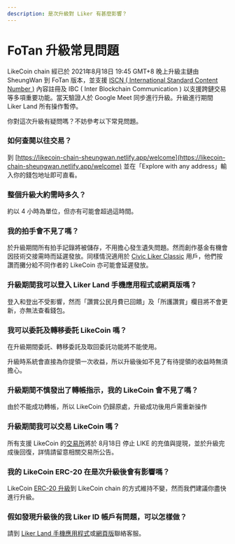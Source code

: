 ```yaml
---
description: 是次升級對 Liker 有甚麼影響？
---
```


# FoTan 升級常見問題

LikeCoin chain 經已於 2021年8月18日 19:45 GMT+8 晚上升級主鏈由 SheungWan 到 FoTan 版本，並支援 [ISCN ( International Standard Content Number )](../decentralized-publishing/what-is-iscn.md) 內容註冊及 IBC ( Inter Blockchain Communication ) 以支援跨鏈交易等多項重要功能。當天驗證人於 Google Meet 同步進行升級。升級進行期間 Liker Land 所有操作暫停。

你對這次升級有疑問嗎？不妨參考以下常見問題。

### 如何查閱以往交易？

到 [https://likecoin-chain-sheungwan.netlify.app/welcome](https://likecoin-chain-sheungwan.netlify.app/welcome) 並在「Explore with any address」輸入你的錢包地址即可直看。

### 整個升級大約需時多久？

約以 4 小時為單位，但亦有可能會超過這時間。

### 我的拍手會不見了嗎？

於升級期間所有拍手記錄將被儲存，不用擔心發生遺失問題。然而創作基金有機會因技術交接需時而延遲發放。同樣情況適用於 [Civic Liker Classic](../../user-guide/civic-liker/) 用戶，他們按讚而攤分給不同作者的 LikeCoin 亦可能會延遲發放。

### 升級期間我可以登入 Liker Land 手機應用程式或網頁版嗎？

登入和登出不受影響，然而「讚賞公民月費已回饋」及「所護讚賞」欄目將不會更新，亦無法查看錢包。

### 我可以委託及轉移委託 LikeCoin 嗎？

在升級期間委託、轉移委託及取回委託功能將不能使用。

升級時系統會直接為你提領一次收益，所以升級後如不見了有待提領的收益時無須擔心。

### 升級期間不慎發出了轉帳指示，我的 LikeCoin 會不見了嗎？

由於不能成功轉帳，所以 LikeCoin 仍歸原處，升級成功後用戶需重新操作

### 升級期間我可以交易 LikeCoin 嗎？

所有支援 LikeCoin 的[交易所](../trade/)將於 8月18日 停止 LIKE 的充值與提現，並於升級完成後回復，詳情請留意相關交易所公告。

### 我的 LikeCoin ERC-20 在是次升級後會有影響嗎？

LikeCoin [ERC-20 升級](migration/)到 LikeCoin chain 的方式維持不變，然而我們建議你盡快進行升級。

### 假如發現升級後的我 Liker ID 帳戶有問題，可以怎樣做？

請到 [Liker Land 手機應用程式](https://liker.land/getapp)或[網頁版](https://liker.land)聯絡客服。
